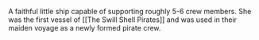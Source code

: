 A faithful little ship capable of supporting roughly 5-6 crew members. She was the first vessel of [[The Swill Shell Pirates]] and was used in their maiden voyage as a newly formed pirate crew.
